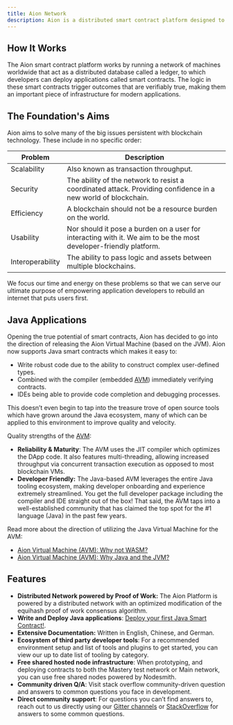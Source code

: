 ```yaml
---
title: Aion Network
description: Aion is a distributed smart contract platform designed to help developers build a new generation of applications with unique attributes such as end-user privacy preservation, crypto-currency based business models, censorship resistance and verifiable payments without the need for an intermediary. In simple terms, Aion is a blockchain but unlike the Bitcoin blockchain, it has a virtual machine that allows it to execute smart contracts.
---
```


## How It Works

The Aion smart contract platform works by running a network of machines worldwide that act as a distributed database called a ledger, to which developers can deploy applications called smart contracts. The logic in these smart contracts trigger outcomes that are verifiably true, making them an important piece of infrastructure for modern applications.

## The Foundation's Aims

Aion aims to solve many of the big issues persistent with blockchain technology. These include in no specific order:

| Problem | Description |
| ------- | ----------- |
| Scalability | Also known as transaction throughput. |
| Security | The ability of the network to resist a coordinated attack. Providing confidence in a new world of blockchain. |
| Efficiency | A blockchain should not be a resource burden on the world. |
| Usability | Nor should it pose a burden on a user for interacting with it. We aim to be the most developer-friendly platform. |
| Interoperability | The ability to pass logic and assets between multiple blockchains. |

We focus our time and energy on these problems so that we can serve our ultimate purpose of empowering application developers to rebuild an internet that puts users first.

## Java Applications

Opening the true potential of smart contracts, Aion has decided to go into the direction of releasing the Aion Virtual Machine (based on the JVM). Aion now supports Java smart contracts which makes it easy to:

- Write robust code due to the ability to construct complex user-defined types.
- Combined with the compiler (embedded [AVM](/developers/fundamentals/aion-virtual-machine)) immediately verifying contracts.
- IDEs being able to provide code completion and debugging processes.

This doesn’t even begin to tap into the treasure trove of open source tools which have grown around the Java ecosystem, many of which can be applied to this environment to improve quality and velocity.

Quality strengths of the [AVM](/developers/fundamentals/aion-virtual-machine):

- **Reliability & Maturity**: The AVM uses the JIT compiler which optimizes the DApp code. It also features multi-threading, allowing increased throughput via concurrent transaction execution as opposed to most blockchain VMs.
- **Developer Friendly:** The Java-based AVM leverages the entire Java tooling ecosystem, making developer onboarding and experience extremely streamlined. You get the full developer package including the compiler and IDE straight out of the box! That said, the AVM taps into a well-established community that has claimed the top spot for the #1 language (Java) in the past few years.

Read more about the direction of utilizing the Java Virtual Machine for the AVM:

- [Aion Virtual Machine (AVM): Why not WASM?](https://blog.aion.network/aion-virtual-machine-avm-why-not-wasm-5d044c0010f4)
- [Aion Virtual Machine (AVM): Why Java and the JVM?](https://blog.aion.network/aion-virtual-machine-avm-why-java-and-the-jvm-240b78ad8a77)

## Features

- **Distributed Network powered by Proof of Work:** The Aion Platform is powered by a distributed network with an optimized modification of the equihash proof of work consensus algorithm.
- **Write and Deploy Java applications**: [Deploy your first Java Smart Contract!](tutorials-intellij-plugin).
- **Extensive Documentation:** Written in English, Chinese, and German.
- **Ecosystem of third party developer tools**: For a recommended environment setup and list of tools and plugins to get started, you can view our up to date list of tooling by category.
- **Free shared hosted node infrastructure**:  When prototyping, and deploying contracts to both the Mastery test network or Main network, you can use free shared nodes powered by Nodesmith.
- **Community driven Q/A**: Visit stack overflow community-driven question and answers to common questions you face in development.
- **Direct community support**: For questions you can’t find answers to, reach out to us directly using our [Gitter channels](https://gitter.im/aionnetwork/Lobby) or [StackOverflow](https://stackoverflow.com/questions/tagged/aion) for answers to some common questions.
